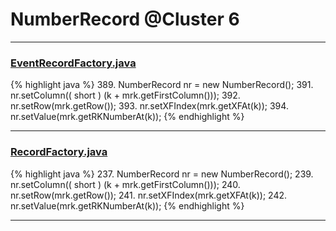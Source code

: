 # NumberRecord @Cluster 6

***

### [EventRecordFactory.java](https://searchcode.com/codesearch/view/15642343/)
{% highlight java %}
389. NumberRecord nr = new NumberRecord();
391. nr.setColumn(( short ) (k + mrk.getFirstColumn()));
392. nr.setRow(mrk.getRow());
393. nr.setXFIndex(mrk.getXFAt(k));
394. nr.setValue(mrk.getRKNumberAt(k));
{% endhighlight %}

***

### [RecordFactory.java](https://searchcode.com/codesearch/view/15642481/)
{% highlight java %}
237. NumberRecord nr = new NumberRecord();
239. nr.setColumn(( short ) (k + mrk.getFirstColumn()));
240. nr.setRow(mrk.getRow());
241. nr.setXFIndex(mrk.getXFAt(k));
242. nr.setValue(mrk.getRKNumberAt(k));
{% endhighlight %}

***

